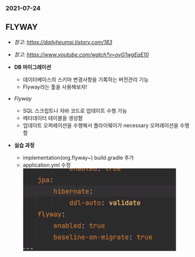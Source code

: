 ### 2021-07-24

## FLYWAY
- *참고: https://dailyheumsi.tistory.com/183*
- *참고: https://www.youtube.com/watch?v=ovG1wgEqE10*
- **DB 마이그레이션**
    - 데이터베이스의 스키마 변경사항을 기록하는 버전관리 기능
    - Flyway라는 툴을 사용해보자!
    
- *Flyway*
    - SQL 스크립트나 자바 코드로 업데이트 수행 가능
    - 메타데이터 테이블을 생성함
    - 업데이트 오퍼레이션을 수행해서 플라이웨이가 necessary 오퍼레이션을 수행함

- **실습 과정**
    - implementation(org.flyway~) build.gradle 추가
    - application.yml 수정
        ![](../image/2021-07-24-flyway-yml.PNG)

